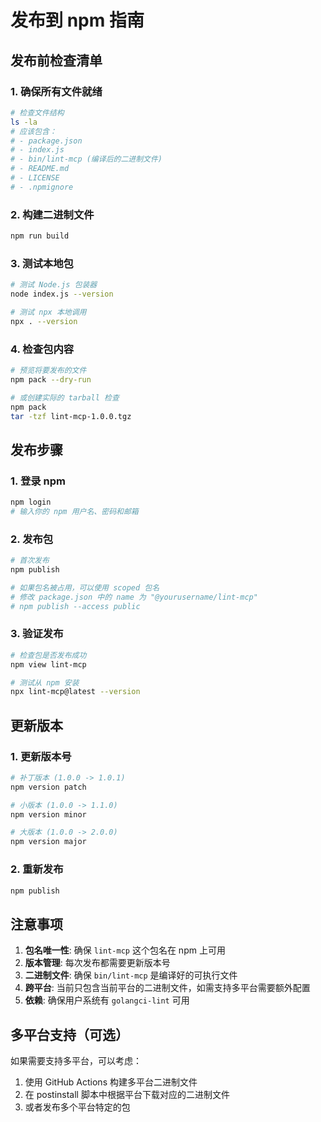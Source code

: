 # 发布到 npm 指南

## 发布前检查清单

### 1. 确保所有文件就绪
```bash
# 检查文件结构
ls -la
# 应该包含：
# - package.json
# - index.js
# - bin/lint-mcp (编译后的二进制文件)
# - README.md
# - LICENSE
# - .npmignore
```

### 2. 构建二进制文件
```bash
npm run build
```

### 3. 测试本地包
```bash
# 测试 Node.js 包装器
node index.js --version

# 测试 npx 本地调用
npx . --version
```

### 4. 检查包内容
```bash
# 预览将要发布的文件
npm pack --dry-run

# 或创建实际的 tarball 检查
npm pack
tar -tzf lint-mcp-1.0.0.tgz
```

## 发布步骤

### 1. 登录 npm
```bash
npm login
# 输入你的 npm 用户名、密码和邮箱
```

### 2. 发布包
```bash
# 首次发布
npm publish

# 如果包名被占用，可以使用 scoped 包名
# 修改 package.json 中的 name 为 "@yourusername/lint-mcp"
# npm publish --access public
```

### 3. 验证发布
```bash
# 检查包是否发布成功
npm view lint-mcp

# 测试从 npm 安装
npx lint-mcp@latest --version
```

## 更新版本

### 1. 更新版本号
```bash
# 补丁版本 (1.0.0 -> 1.0.1)
npm version patch

# 小版本 (1.0.0 -> 1.1.0)
npm version minor

# 大版本 (1.0.0 -> 2.0.0)
npm version major
```

### 2. 重新发布
```bash
npm publish
```

## 注意事项

1. **包名唯一性**: 确保 `lint-mcp` 这个包名在 npm 上可用
2. **版本管理**: 每次发布都需要更新版本号
3. **二进制文件**: 确保 `bin/lint-mcp` 是编译好的可执行文件
4. **跨平台**: 当前只包含当前平台的二进制文件，如需支持多平台需要额外配置
5. **依赖**: 确保用户系统有 `golangci-lint` 可用

## 多平台支持（可选）

如果需要支持多平台，可以考虑：

1. 使用 GitHub Actions 构建多平台二进制文件
2. 在 postinstall 脚本中根据平台下载对应的二进制文件
3. 或者发布多个平台特定的包
